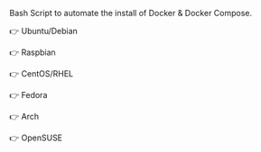 Bash Script to automate the install of Docker & Docker Compose.


👉 Ubuntu/Debian

👉 Raspbian 

👉 CentOS/RHEL 

👉 Fedora 

👉 Arch  

👉 OpenSUSE  

